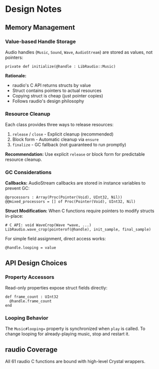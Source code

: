 # Design Notes

## Memory Management

### Value-based Handle Storage

Audio handles (`Music`, `Sound`, `Wave`, `AudioStream`) are stored as values, not pointers:

```crystal
private def initialize(@handle : LibRaudio::Music)
```

**Rationale:**
- raudio's C API returns structs by value
- Struct contains pointers to actual resources
- Copying struct is cheap (just pointer copies)
- Follows raudio's design philosophy

### Resource Cleanup

Each class provides three ways to release resources:

1. `release` / `close` - Explicit cleanup (recommended)
2. Block form - Automatic cleanup via `ensure`
3. `finalize` - GC fallback (not guaranteed to run promptly)

**Recommendation:** Use explicit `release` or block form for predictable resource cleanup.

### GC Considerations

**Callbacks:** AudioStream callbacks are stored in instance variables to prevent GC:

```crystal
@processors : Array(Proc(Pointer(Void), UInt32, Nil))
@@mixed_processors = [] of Proc(Pointer(Void), UInt32, Nil)
```

**Struct Modification:** When C functions require pointers to modify structs in-place:

```crystal
# C API: void WaveCrop(Wave *wave, ...)
LibRaudio.wave_crop(pointerof(@handle), init_sample, final_sample)
```

For simple field assignment, direct access works:

```crystal
@handle.looping = value
```

## API Design Choices

### Property Accessors

Read-only properties expose struct fields directly:

```crystal
def frame_count : UInt32
  @handle.frame_count
end
```

### Looping Behavior

The `Music#looping=` property is synchronized when `play` is called. To change looping for already-playing music, stop and restart it.

## raudio Coverage

All 61 raudio C functions are bound with high-level Crystal wrappers.
